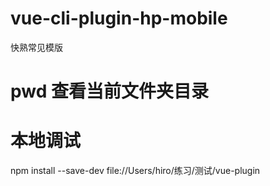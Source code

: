 # vue-cli-plugin-hp-mobile
快熟常见模版

# pwd 查看当前文件夹目录


# 本地调试
npm install --save-dev file://Users/hiro/练习/测试/vue-plugin